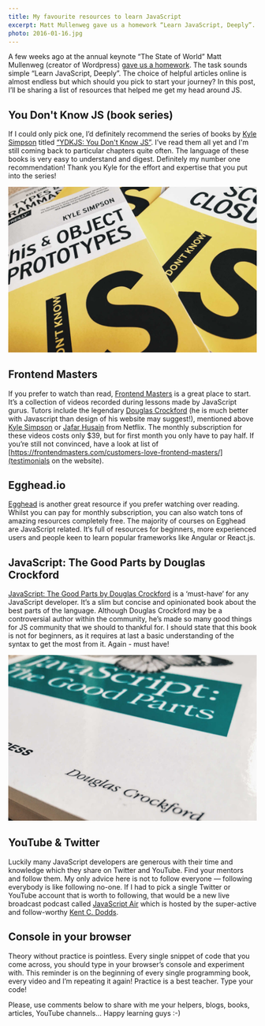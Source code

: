 ```yaml
---
title: My favourite resources to learn JavaScript
excerpt: Matt Mullenweg gave us a homework “Learn JavaScript, Deeply”. I wouldn’t want to disappoint the creator of WordPress so these are resources that I found helpful.
photo: 2016-01-16.jpg
---
```


A few weeks ago at the annual keynote “The State of World” Matt Mullenweg (creator of Wordpress) [gave us a homework](https://youtu.be/KrZx4IY1IgU). The task sounds simple “Learn JavaScript, Deeply”. The choice of helpful articles online is almost endless but which should you pick to start your journey? In this post, I’ll be sharing a list of resources that helped me get my head around JS.

## You Don't Know JS (book series)

If I could only pick one, I’d definitely recommend the series of books by [Kyle Simpson](https://twitter.com/getify) titled [“YDKJS: You Don't Know JS”](https://github.com/getify/You-Dont-Know-JS). I’ve read them all yet and I'm still coming back to particular chapters quite often. The language of these books is very easy to understand and digest. Definitely my number one recommendation! Thank you Kyle for the effort and expertise that you put into the series!

![You Don't Know JS by Kyle Simpson](/photos/2016-01-16-1.jpg)

## Frontend Masters

If you prefer to watch than read, [Frontend Masters](https://frontendmasters.com) is a great place to start. It’s a collection of videos recorded during lessons made by JavaScript gurus. Tutors include the legendary [Douglas Crockford](http://www.crockford.com/) (he is much better with Javascript than design of his website may suggest!), mentioned above [Kyle Simpson](https://twitter.com/getify) or [Jafar Husain](https://twitter.com/jhusain) from Netflix. The monthly subscription for these videos costs only $39, but for first month you only have to pay half. If you’re still not convinced, have a look at list of [https://frontendmasters.com/customers-love-frontend-masters/](testimonials on the website).

## Egghead.io

[Egghead](https://egghead.io/) is another great resource if you prefer watching over reading. Whilst you can pay for monthly subscription, you can also watch tons of amazing resources completely free. The majority of courses on Egghead are JavaScript related. It’s full of resources for beginners, more experienced users and people keen to learn popular frameworks like Angular or React.js.

## JavaScript: The Good Parts by Douglas Crockford

[JavaScript: The Good Parts by Douglas Crockford](http://www.amazon.co.uk/Books-JavaScript-Good-Parts-Douglas-Crockford/dp/0596517742) is a ‘must-have’ for any JavaScript developer. It’s a slim but concise and opinionated book about the best parts of the language. Although Douglas Crockford may be a controversial author within the community, he’s made so many good things for JS community that we should to thankful for. I should state that this book is not for beginners, as it requires at last a basic understanding of the syntax to get the most from it. Again - must have!

![JavaScript: The Good Parts by Douglas Crockford](/photos/2016-01-16-2.jpg)

## YouTube & Twitter

Luckily many JavaScript developers are generous with their time and knowledge which they share on Twitter and YouTube. Find your mentors and follow them. My only advice here is not to follow everyone — following everybody is like following no-one. If I had to pick a single Twitter or YouTube account that is worth to following, that would be a new live broadcast podcast called [JavaScript Air](https://www.youtube.com/channel/UCJYTMGbtBliMSG8gadRHK2Q) which is hosted by the super-active and follow-worthy [Kent C. Dodds](https://twitter.com/kentcdodds).

## Console in your browser

Theory without practice is pointless. Every single snippet of code that you come across, you should type in your browser’s console and experiment with. This reminder is on the beginning of every single programming book, every video and I’m repeating it again! Practice is a best teacher. Type your code!

Please, use comments below to share with me your helpers, blogs, books, articles, YouTube channels… Happy learning guys :-)
